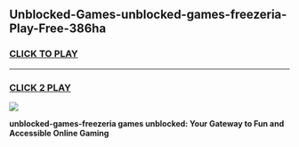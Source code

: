 
## Unblocked-Games-unblocked-games-freezeria-Play-Free-386ha
<h3>
<a href="https://premium76.site?title=unblocked-games-freezeria&ref=15A">CLICK TO PLAY</a></h3>
<hr>

<h3>
<a href="https://premium76.site?title=unblocked-games-freezeria&ref=15A">CLICK 2 PLAY</a>
  
</h3>

<a href="https://premium76.site?title=unblocked-games-freezeria&ref=15A"><img src="https://clearcache.store/games.png"></a>


**unblocked-games-freezeria games unblocked: Your Gateway to Fun and Accessible Online Gaming**
